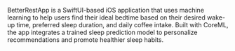 BetterRestApp is a SwiftUI-based iOS application that uses machine learning to help users find their ideal bedtime based on their desired wake-up time, preferred sleep duration, and daily coffee intake. Built with CoreML, the app integrates a trained sleep prediction model to personalize recommendations and promote healthier sleep habits.
